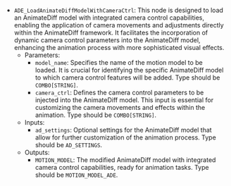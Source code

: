 - `ADE_LoadAnimateDiffModelWithCameraCtrl`: This node is designed to load an AnimateDiff model with integrated camera control capabilities, enabling the application of camera movements and adjustments directly within the AnimateDiff framework. It facilitates the incorporation of dynamic camera control parameters into the AnimateDiff model, enhancing the animation process with more sophisticated visual effects.
    - Parameters:
        - `model_name`: Specifies the name of the motion model to be loaded. It is crucial for identifying the specific AnimateDiff model to which camera control features will be added. Type should be `COMBO[STRING]`.
        - `camera_ctrl`: Defines the camera control parameters to be injected into the AnimateDiff model. This input is essential for customizing the camera movements and effects within the animation. Type should be `COMBO[STRING]`.
    - Inputs:
        - `ad_settings`: Optional settings for the AnimateDiff model that allow for further customization of the animation process. Type should be `AD_SETTINGS`.
    - Outputs:
        - `MOTION_MODEL`: The modified AnimateDiff model with integrated camera control capabilities, ready for animation tasks. Type should be `MOTION_MODEL_ADE`.
